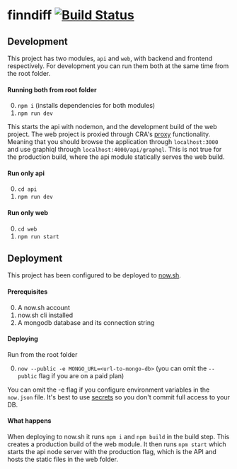 # finndiff [![Build Status](https://travis-ci.org/karl-run/finndiff.svg?branch=master)](https://travis-ci.org/karl-run/finndiff)

## Development

This project has two modules, `api` and `web`, with backend and frontend respectively. For development you can run them both at the same time from the root folder.

#### Running both from root folder
0. `npm i` (installs dependencies for both modules)
1. `npm run dev`

This starts the api with nodemon, and the development build of the web project. The web project is proxied through CRA's [proxy](https://github.com/facebookincubator/create-react-app/blob/master/packages/react-scripts/template/README.md#proxying-api-requests-in-development) functionality. Meaning that you should browse the application through `localhost:3000` and use graphiql through `localhost:4000/api/graphql`. This is not true for the production build, where the api module statically serves the web build.

#### Run only api
0. `cd api`
2. `npm run dev`

#### Run only web
0. `cd web`
2. `npm run start`

## Deployment

This project has been configured to be deployed to [now.sh](https:now.sh).

#### Prerequisites

0. A now.sh account
1. now.sh cli installed
2. A mongodb database and its connection string

#### Deploying

Run from the root folder

0. `now --public -e MONGO_URL=<url-to-mongo-db>` (you can omit the `--public` flag if you are on a paid plan)

You can omit the -e flag if you configure environment variables in the `now.json` file. It's best to use [secrets](https://zeit.co/docs/features/env-and-secrets#securing-env-variables-using-secrets) so you don't commit full access to your DB.

#### What happens

When deploying to now.sh it runs `npm i` and `npm build` in the build step. This creates a production build of the web module. It then runs `npm start` which starts the api node server with the production flag, which is the API and hosts the static files in the web folder.
